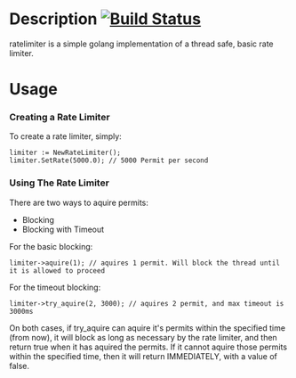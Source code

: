 # Description [![Build Status](https://travis-ci.org/nncm/ratelimiter.svg?branch=master)](https://travis-ci.org/nncm/ratelimiter)

ratelimiter is a simple golang implementation of a thread safe, basic rate limiter.

# Usage

### Creating a Rate Limiter

To create a rate limiter, simply:

```
limiter := NewRateLimiter();
limiter.SetRate(5000.0); // 5000 Permit per second
```


### Using The Rate Limiter

There are two ways to aquire permits:

  * Blocking
  * Blocking with Timeout

For the basic blocking:

```
limiter->aquire(1); // aquires 1 permit. Will block the thread until it is allowed to proceed
```

For the timeout blocking:

```
limiter->try_aquire(2, 3000); // aquires 2 permit, and max timeout is 3000ms
```

On both cases, if try_aquire can aquire it's permits within the specified time (from now), it will block as long as necessary by the rate limiter, and then return true when it has aquired the permits. If it cannot aquire those permits within the specified time, then it will return IMMEDIATELY, with a value of false.
